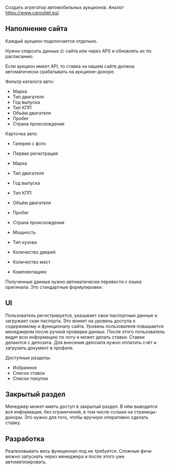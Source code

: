 Создать агрегатор автомобильных аукционов. Аналог https://www.caroutlet.eu/.

## Наполнение сайта

Каждый аукцион подключается отдельно.

Нужно спарсить данные (с сайта или через API) и обновлять их по расписанию. 

Если аукцион имеет API, то ставка на нашем сайте должна автоматически срабатывать на аукционе-доноре.

Фильтр каталога авто:

- Марка
- Тип двигателя
- Год выпуска
- Тип КПП
- Объём двигателя
- Пробег
- Страна происхождения

Карточка авто:

- Галерея с фото
- Первая регистрация
- Марка
- Тип двигателя
- Год выпуска
- Тип КПП
- Объём двигателя
- Пробег
- Страна происхождения
- Мощность
- Тип кузова
- Количество дверей
- Количество мест

- Комплектациях

Полученные данные нужно автоматически перевести с языка оригинала. Это стандартные формулировки.

## UI

Пользователь регистрируется, указывает свои паспортные данные и загружает скан паспорта. Это влияет на уровень доступа к содержимому и функционалу сайта. Уровень пользователя повышается менеджером после ручной проверки данных. После этого пользователь видит всю информацию по лоту и может делать ставки. Ставки делаются с депозита. Для внесения депозита нужно оплатить счёт и загрузить документ в профиле.

Доступные разделы:
- Избранное
- Список ставок
- Список покупок

## Закрытый раздел

Менеджер может иметь доступ в закрытый раздел. В нём выводится вся информация, без ограничений, в том числе сслыки на страницы-доноры. Это нужно для того, чтобы вручную оперативно сделать ставку.

## Разработка

Реализовывать весь функционал под не требуется. Сложные фичи можно запускать через менеджера и после этого уже автоматизировать.

